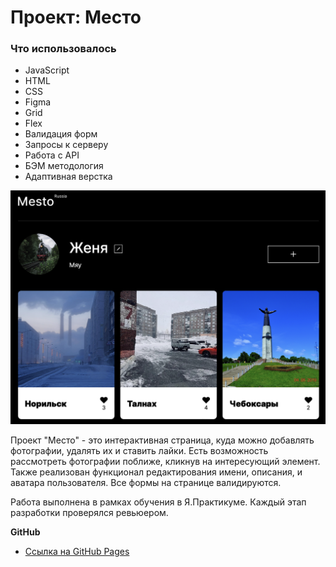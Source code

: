 # Проект: Место

### Что использовалось

* JavaScript
* HTML
* CSS
* Figma
* Grid
* Flex
* Валидация форм
* Запросы к серверу
* Работа с API
* БЭМ методология
* Адаптивная верстка

![Начальная страница сайта](https://github.com/SemaJenya/mesto-project-bootcamp/raw/main/src/images/main-page.png)

Проект "Место" - это интерактивная страница, куда можно добавлять фотографии, удалять их и ставить лайки. Есть возможность рассмотреть фотографии поближе, кликнув на интересующий элемент. Также реализован функционал редактирования имени, описания, и аватара пользователя. Все формы на странице валидируются.   

Работа выполнена в рамках обучения в Я.Практикуме. Каждый этап разработки проверялся ревьюером.


**GitHub**

* [Ссылка на GitHub Pages](https://semajenya.github.io/mesto-project-bootcamp/)
